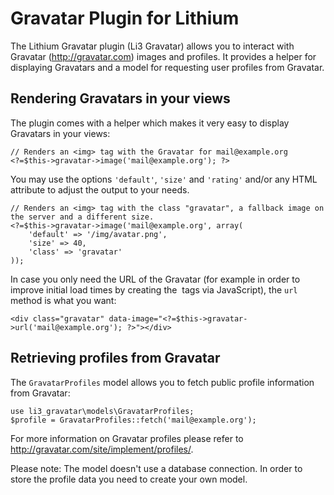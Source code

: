 # Gravatar Plugin for Lithium

The Lithium Gravatar plugin (Li3 Gravatar) allows you to interact with Gravatar (http://gravatar.com) images and profiles. It provides a helper for displaying Gravatars and a model for requesting user profiles from Gravatar.


## Rendering Gravatars in your views

The plugin comes with a helper which makes it very easy to display Gravatars in your views:

	// Renders an <img> tag with the Gravatar for mail@example.org
	<?=$this->gravatar->image('mail@example.org'); ?>

You may use the options `'default'`, `'size'` and `'rating'` and/or any HTML attribute to adjust the output to your needs.

	// Renders an <img> tag with the class "gravatar", a fallback image on the server and a different size.
	<?=$this->gravatar->image('mail@example.org', array(
		'default' => '/img/avatar.png',
		'size' => 40,
		'class' => 'gravatar'
	));

In case you only need the URL of the Gravatar (for example in order to improve initial load times by creating the <img> tags via JavaScript), the `url` method is what you want:

	<div class="gravatar" data-image="<?=$this->gravatar->url('mail@example.org'); ?>"></div>

## Retrieving profiles from Gravatar

The `GravatarProfiles` model allows you to fetch public profile information from Gravatar:

	use li3_gravatar\models\GravatarProfiles;
	$profile = GravatarProfiles::fetch('mail@example.org');

For more information on Gravatar profiles please refer to http://gravatar.com/site/implement/profiles/.

Please note: The model doesn't use a database connection. In order to store the profile data you need to create your own model.